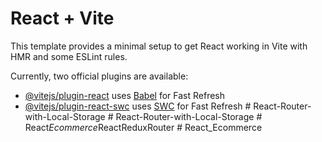# React + Vite

This template provides a minimal setup to get React working in Vite with HMR and some ESLint rules.

Currently, two official plugins are available:

- [@vitejs/plugin-react](https://github.com/vitejs/vite-plugin-react/blob/main/packages/plugin-react/README.md) uses [Babel](https://babeljs.io/) for Fast Refresh
- [@vitejs/plugin-react-swc](https://github.com/vitejs/vite-plugin-react-swc) uses [SWC](https://swc.rs/) for Fast Refresh
#   R e a c t - R o u t e r - w i t h - L o c a l - S t o r a g e  
 #   R e a c t - R o u t e r - w i t h - L o c a l - S t o r a g e  
 #   R e a c t _ E c o m m e r c e _ R e a c t R e d u x R o u t e r  
 #   R e a c t _ E c o m m e r c e  
 
